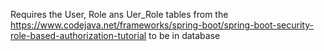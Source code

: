 Requires the User, Role ans Uer_Role tables from the https://www.codejava.net/frameworks/spring-boot/spring-boot-security-role-based-authorization-tutorial to be in database
